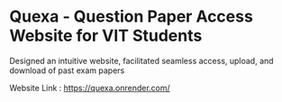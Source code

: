 # Quexa - Question Paper Access Website for VIT Students

Designed an intuitive website, facilitated seamless access, upload, and download of past exam papers
 
Website Link : https://quexa.onrender.com/
